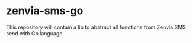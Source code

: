 # zenvia-sms-go

This repository will contain a lib to abstract all functions from Zenvia SMS send with Go language
